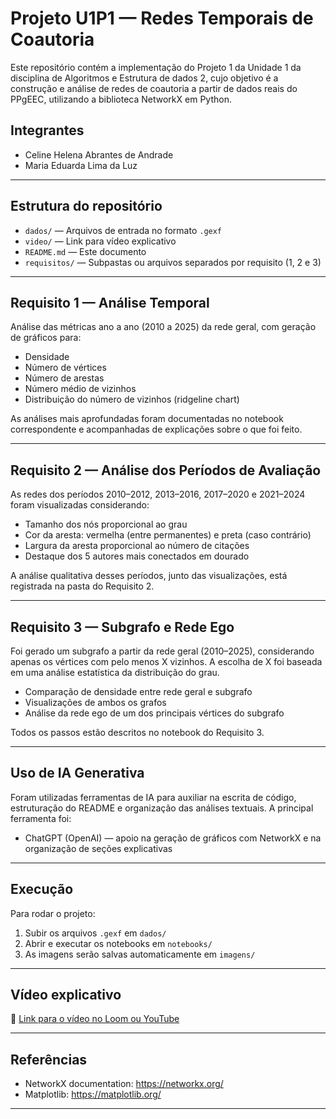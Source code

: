 # Projeto U1P1 — Redes Temporais de Coautoria

Este repositório contém a implementação do Projeto 1 da Unidade 1 da disciplina de Algoritmos e Estrutura de dados 2, cujo objetivo é a construção e análise de redes de coautoria a partir de dados reais do PPgEEC, utilizando a biblioteca NetworkX em Python.

## Integrantes

- Celine Helena Abrantes de Andrade
- Maria Eduarda Lima da Luz

---

## Estrutura do repositório

- `dados/` — Arquivos de entrada no formato `.gexf`
- `video/` — Link para vídeo explicativo
- `README.md` — Este documento
- `requisitos/` — Subpastas ou arquivos separados por requisito (1, 2 e 3)

---

## Requisito 1 — Análise Temporal

Análise das métricas ano a ano (2010 a 2025) da rede geral, com geração de gráficos para:

- Densidade
- Número de vértices
- Número de arestas
- Número médio de vizinhos
- Distribuição do número de vizinhos (ridgeline chart)

As análises mais aprofundadas foram documentadas no notebook correspondente e acompanhadas de explicações sobre o que foi feito.

---

## Requisito 2 — Análise dos Períodos de Avaliação

As redes dos períodos 2010–2012, 2013–2016, 2017–2020 e 2021–2024 foram visualizadas considerando:

- Tamanho dos nós proporcional ao grau
- Cor da aresta: vermelha (entre permanentes) e preta (caso contrário)
- Largura da aresta proporcional ao número de citações
- Destaque dos 5 autores mais conectados em dourado

A análise qualitativa desses períodos, junto das visualizações, está registrada na pasta do Requisito 2.

---

## Requisito 3 — Subgrafo e Rede Ego

Foi gerado um subgrafo a partir da rede geral (2010–2025), considerando apenas os vértices com pelo menos X vizinhos. A escolha de X foi baseada em uma análise estatística da distribuição do grau.

- Comparação de densidade entre rede geral e subgrafo
- Visualizações de ambos os grafos
- Análise da rede ego de um dos principais vértices do subgrafo

Todos os passos estão descritos no notebook do Requisito 3.

---

## Uso de IA Generativa

Foram utilizadas ferramentas de IA para auxiliar na escrita de código, estruturação do README e organização das análises textuais. A principal ferramenta foi:

- ChatGPT (OpenAI) — apoio na geração de gráficos com NetworkX e na organização de seções explicativas

---

## Execução

Para rodar o projeto:

1. Subir os arquivos `.gexf` em `dados/`
2. Abrir e executar os notebooks em `notebooks/`
3. As imagens serão salvas automaticamente em `imagens/`

---

## Vídeo explicativo

🎥 [Link para o vídeo no Loom ou YouTube](https://youtu.be/N20GzhttK9o)

---

## Referências

- NetworkX documentation: https://networkx.org/
- Matplotlib: https://matplotlib.org/

---
